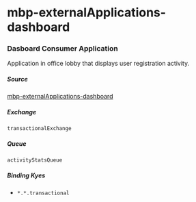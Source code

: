 # mbp-externalApplications-dashboard
### Dasboard Consumer Application

Application in office lobby that displays user registration activity.

##### Source
[mbp-externalApplications-dashboard](https://github.com/DoSomething/mbp-externalApplications-dashboard)

##### Exchange
`transactionalExchange`

##### Queue
`activityStatsQueue`

##### Binding Kyes
- `*.*.transactional`
